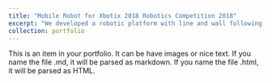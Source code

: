 ```yaml
---
title: "Mobile Robot for Xbotix 2018 Robotics Competition 2018"
excerpt: "We developed a robotic platform with line and wall following, grid solving, object detection, and colour detection capabilities with a mechanical gripper to carry out the tasks in the arena. <br/><img src='/images/xbotix_vid.gif' style='width:33%'>"
collection: portfolio
---
```


This is an item in your portfolio. It can be have images or nice text. If you name the file .md, it will be parsed as markdown. If you name the file .html, it will be parsed as HTML. 
